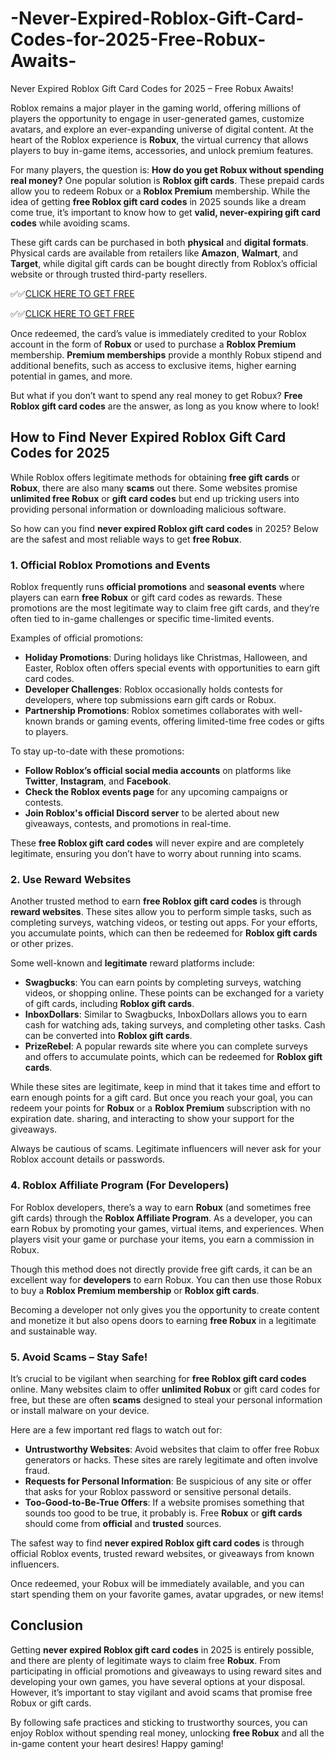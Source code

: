# -Never-Expired-Roblox-Gift-Card-Codes-for-2025-Free-Robux-Awaits-

 Never Expired Roblox Gift Card Codes for 2025 – Free Robux Awaits!

Roblox remains a major player in the gaming world, offering millions of players the opportunity to engage in user-generated games, customize avatars, and explore an ever-expanding universe of digital content. At the heart of the Roblox experience is **Robux**, the virtual currency that allows players to buy in-game items, accessories, and unlock premium features. 

For many players, the question is: **How do you get Robux without spending real money?** One popular solution is **Roblox gift cards**. These prepaid cards allow you to redeem Robux or a **Roblox Premium** membership. While the idea of getting **free Roblox gift card codes** in 2025 sounds like a dream come true, it’s important to know how to get **valid, never-expiring gift card codes** while avoiding scams.

These gift cards can be purchased in both **physical** and **digital formats**. Physical cards are available from retailers like **Amazon**, **Walmart**, and **Target**, while digital gift cards can be bought directly from Roblox’s official website or through trusted third-party resellers.

✅✅[CLICK HERE TO GET FREE](https://tinyurl.com/f5a9kmyc)

✅✅[CLICK HERE TO GET FREE](https://tinyurl.com/f5a9kmyc)

Once redeemed, the card’s value is immediately credited to your Roblox account in the form of **Robux** or used to purchase a **Roblox Premium** membership. **Premium memberships** provide a monthly Robux stipend and additional benefits, such as access to exclusive items, higher earning potential in games, and more.

But what if you don’t want to spend any real money to get Robux? **Free Roblox gift card codes** are the answer, as long as you know where to look!

## How to Find Never Expired Roblox Gift Card Codes for 2025

While Roblox offers legitimate methods for obtaining **free gift cards** or **Robux**, there are also many **scams** out there. Some websites promise **unlimited free Robux** or **gift card codes** but end up tricking users into providing personal information or downloading malicious software.

So how can you find **never expired Roblox gift card codes** in 2025? Below are the safest and most reliable ways to get **free Robux**.

### 1. **Official Roblox Promotions and Events**

Roblox frequently runs **official promotions** and **seasonal events** where players can earn **free Robux** or gift card codes as rewards. These promotions are the most legitimate way to claim free gift cards, and they’re often tied to in-game challenges or specific time-limited events.

Examples of official promotions:
- **Holiday Promotions**: During holidays like Christmas, Halloween, and Easter, Roblox often offers special events with opportunities to earn gift card codes.
- **Developer Challenges**: Roblox occasionally holds contests for developers, where top submissions earn gift cards or Robux.
- **Partnership Promotions**: Roblox sometimes collaborates with well-known brands or gaming events, offering limited-time free codes or gifts to players.

To stay up-to-date with these promotions:
- **Follow Roblox’s official social media accounts** on platforms like **Twitter**, **Instagram**, and **Facebook**.
- **Check the Roblox events page** for any upcoming campaigns or contests.
- **Join Roblox's official Discord server** to be alerted about new giveaways, contests, and promotions in real-time.

These **free Roblox gift card codes** will never expire and are completely legitimate, ensuring you don’t have to worry about running into scams.

### 2. **Use Reward Websites**

Another trusted method to earn **free Roblox gift card codes** is through **reward websites**. These sites allow you to perform simple tasks, such as completing surveys, watching videos, or testing out apps. For your efforts, you accumulate points, which can then be redeemed for **Roblox gift cards** or other prizes.

Some well-known and **legitimate** reward platforms include:
- **Swagbucks**: You can earn points by completing surveys, watching videos, or shopping online. These points can be exchanged for a variety of gift cards, including **Roblox gift cards**.
- **InboxDollars**: Similar to Swagbucks, InboxDollars allows you to earn cash for watching ads, taking surveys, and completing other tasks. Cash can be converted into **Roblox gift cards**.
- **PrizeRebel**: A popular rewards site where you can complete surveys and offers to accumulate points, which can be redeemed for **Roblox gift cards**.

While these sites are legitimate, keep in mind that it takes time and effort to earn enough points for a gift card. But once you reach your goal, you can redeem your points for **Robux** or a **Roblox Premium** subscription with no expiration date.
 sharing, and interacting to show your support for the giveaways.

Always be cautious of scams. Legitimate influencers will never ask for your Roblox account details or passwords.

### 4. **Roblox Affiliate Program (For Developers)**

For Roblox developers, there’s a way to earn **Robux** (and sometimes free gift cards) through the **Roblox Affiliate Program**. As a developer, you can earn Robux by promoting your games, virtual items, and experiences. When players visit your game or purchase your items, you earn a commission in Robux.

Though this method does not directly provide free gift cards, it can be an excellent way for **developers** to earn Robux. You can then use those Robux to buy a **Roblox Premium membership** or **Roblox gift cards**.

Becoming a developer not only gives you the opportunity to create content and monetize it but also opens doors to earning **free Robux** in a legitimate and sustainable way.

### 5. **Avoid Scams – Stay Safe!**

It’s crucial to be vigilant when searching for **free Roblox gift card codes** online. Many websites claim to offer **unlimited Robux** or gift card codes for free, but these are often **scams** designed to steal your personal information or install malware on your device.

Here are a few important red flags to watch out for:
- **Untrustworthy Websites**: Avoid websites that claim to offer free Robux generators or hacks. These sites are rarely legitimate and often involve fraud.
- **Requests for Personal Information**: Be suspicious of any site or offer that asks for your Roblox password or sensitive personal details.
- **Too-Good-to-Be-True Offers**: If a website promises something that sounds too good to be true, it probably is. Free **Robux** or **gift cards** should come from **official** and **trusted** sources.

The safest way to find **never expired Roblox gift card codes** is through official Roblox events, trusted reward websites, or giveaways from known influencers.

Once redeemed, your Robux will be immediately available, and you can start spending them on your favorite games, avatar upgrades, or new items!

## Conclusion

Getting **never expired Roblox gift card codes** in 2025 is entirely possible, and there are plenty of legitimate ways to claim free **Robux**. From participating in official promotions and giveaways to using reward sites and developing your own games, you have several options at your disposal. However, it’s important to stay vigilant and avoid scams that promise free Robux or gift cards.

By following safe practices and sticking to trustworthy sources, you can enjoy Roblox without spending real money, unlocking **free Robux** and all the in-game content your heart desires! Happy gaming!
